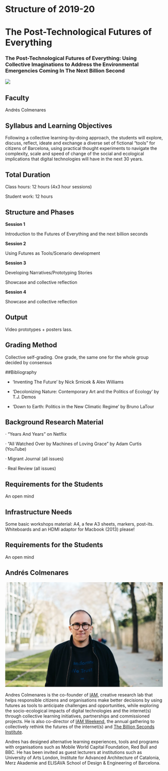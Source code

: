 
Structure of 2019-20
======================

# The Post-Technological Futures of Everything

### The Post-Technological Futures of Everything: Using Collective Imaginations to Address the Environmental Emergencies Coming In The Next Billion Second


![](images/images_1.jpg)


## Faculty
Andrés Colmenares

## Syllabus and Learning Objectives

Following a collective learning-by-doing approach, the students will explore, discuss, reflect, ideate and exchange a diverse set of fictional “tools” for citizens of Barcelona, using practical thought experiments to navigate the complexity, scale and speed of change of the social and ecological implications that digital technologies will have in the next 30 years.


## Total Duration
Class hours: 12 hours (4x3 hour sessions)

Student work: 12 hours

## Structure and Phases

**Session 1**

Introduction to the Futures of Everything and the next billion seconds

**Session 2**

Using Futures as Tools/Scenario development

**Session 3**

Developing Narratives/Prototyping Stories

Showcase and collective reflection

**Session 4**

Showcase and collective reflection

## Output
Video prototypes + posters lass.

## Grading Method
Collective self-grading. One grade, the same one for the whole group decided by consensus

##Bibliography

- ‘Inventing The Future’ by Nick Srnicek & Alex Williams

- ‘Decolonizing Nature: Contemporary Art and the Politics of Ecology’ by T.J. Demos

- ‘Down to Earth: Politics in the New Climatic Regime’ by Bruno LaTour

## Background Research Material
· “Years And Years” on Netflix

· “All Watched Over by Machines of Loving Grace” by Adam Curtis (YouTube)

· Migrant Journal (all issues)

· Real Review (all issues)

## Requirements for the Students

An open mind

## Infrastructure Needs
Some basic workshops material: A4, a few A3 sheets, markers, post-its.
 Whiteboards and an HDMI adaptor for Macbook (2013) please!

## Requirements for the Students

An open mind

## Andrés Colmenares

![](../../../../assets/images/faculty_photos/andres_colmenares.jpg)

Andres Colmenares is the co-founder of [IAM](https://www.iam-internet.com/), creative research lab that helps responsible citizens and organisations make better decisions by using futures as tools to anticipate challenges and opportunities, while exploring the socio-ecological impacts of digital technologies and the internet(s) through collective learning initiatives, partnerships and commissioned projects. He is also co-director of [IAM Weekend](https://www.iam-internet.com/weekend), the annual gathering to collectively rethink the futures of the internet(s) and [The Billion Seconds Institute](https://www.iam-internet.com/billion/).

Andres has designed alternative learning experiences, tools and programs with organisations such as Mobile World Capital Foundation, Red Bull and BBC. He has been invited as guest lecturers at institutions such as University of Arts London, Institute for Advanced Architecture of Catalonia, Merz Akademie and ELISAVA School of Design & Engineering of Barcelona.
